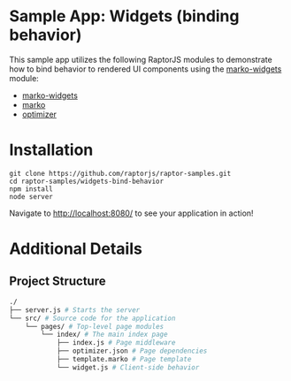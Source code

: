 Sample App: Widgets (binding behavior)
======================================

This sample app utilizes the following RaptorJS modules to demonstrate how to bind behavior to rendered UI components using the [marko-widgets](https://github.com/raptorjs/optimizer) module:

* [marko-widgets](https://github.com/raptorjs/marko-widgets)
* [marko](https://github.com/raptorjs/marko)
* [optimizer](https://github.com/raptorjs/optimizer)

# Installation

```
git clone https://github.com/raptorjs/raptor-samples.git
cd raptor-samples/widgets-bind-behavior
npm install
node server
```

Navigate to [http://localhost:8080/](http://localhost:8080/) to see your application in action!

# Additional Details

## Project Structure

```bash
./
├── server.js # Starts the server
└── src/ # Source code for the application
    └── pages/ # Top-level page modules
        └── index/ # The main index page
            ├── index.js # Page middleware
            ├── optimizer.json # Page dependencies
            ├── template.marko # Page template
            └── widget.js # Client-side behavior
```